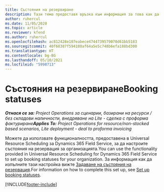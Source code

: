 ```yaml
---
title: Състояния на резервиране
description: Тази тема предоставя връзка към информация за това как да настроите състояния на резервация за Project Operations.
author: ruhercul
ms.date: 11/05/2020
ms.topic: article
ms.reviewer: kfend
ms.author: ruhercul
ms.openlocfilehash: ac812428e107eabece4744739579070d61bb5183
ms.sourcegitcommit: 40f68387f594180af64a5e5c748b6efa188bd300
ms.translationtype: HT
ms.contentlocale: bg-BG
ms.lasthandoff: 05/10/2021
ms.locfileid: "5998713"
---
```

# <a name="booking-statuses"></a><span data-ttu-id="b3945-103">Състояния на резервиране</span><span class="sxs-lookup"><span data-stu-id="b3945-103">Booking statuses</span></span>

<span data-ttu-id="b3945-104">_**Отнася се за:** Project Operations за сценарии, базирани на ресурси / без складови наличности, внедряване на Lite - сделка с проформа фактуриране_</span><span class="sxs-lookup"><span data-stu-id="b3945-104">_**Applies To:** Project Operations for resource/non-stocked based scenarios, Lite deployment - deal to proforma invoicing_</span></span>

<span data-ttu-id="b3945-105">Можете да използвате функционалността, предоставена в Universal Resource Scheduling за Dynamics 365 Field Service, за да настроите състояния на резервация за организацията.</span><span class="sxs-lookup"><span data-stu-id="b3945-105">You can use the functionality provided in Universal Resource Scheduling for Dynamics 365 Field Service to set up booking statuses for your organization.</span></span> <span data-ttu-id="b3945-106">За информация как да изпълните тази настройка вижте [Задаване на състояния на резервация](/dynamics365/field-service/set-up-booking-statuses).</span><span class="sxs-lookup"><span data-stu-id="b3945-106">For information on how to complete this set up, see [Set up booking statuses](/dynamics365/field-service/set-up-booking-statuses).</span></span>


[!INCLUDE[footer-include](../includes/footer-banner.md)]